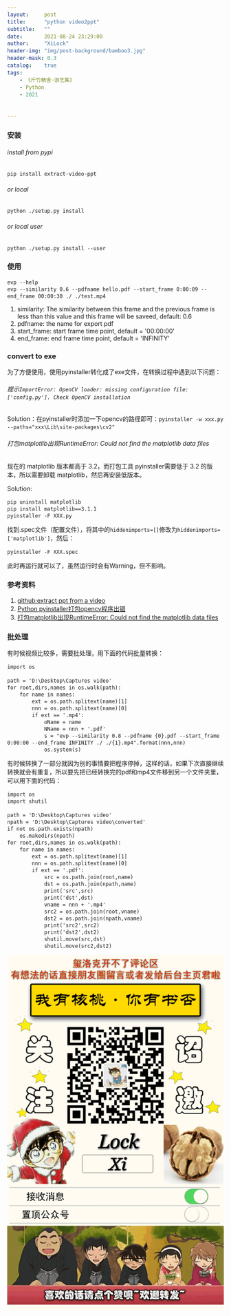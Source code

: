 ```yaml
---
layout:     post
title:      "python video2ppt"
subtitle:   ""
date:       2021-08-24 23:29:00
author:     "XiLock"
header-img: "img/post-background/bamboo3.jpg"
header-mask: 0.3
catalog:    true
tags:
    - 《斤竹精舍·游艺集》
    - Python
    - 2021


---
```


### 安装
###### install from pypi
`pip install extract-video-ppt`

###### or local
`python ./setup.py install`

###### or local user
`python ./setup.py install --user`

### 使用
```
evp --help
evp --similarity 0.6 --pdfname hello.pdf --start_frame 0:00:09 --end_frame 00:00:30 ./ ./test.mp4
```

1. similarity: The similarity between this frame and the previous frame is less than this value and this frame will be saveed, default: 0.6
1. pdfname: the name for export pdf 
1. start_frame: start frame time point, default = '00:00:00'
1. end_frame: end frame time point, default = 'INFINITY'

### convert to exe

为了方便使用，使用pyinstaller转化成了exe文件，在转换过程中遇到以下问题：
###### 提示`ImportError: OpenCV loader: missing configuration file: ['config.py']. Check OpenCV installation`

Solution：在pyinstaller时添加一下opencv的路径即可：`pyinstaller -w xxx.py --paths="xxx\Lib\site-packages\cv2"`

###### 打包matplotlib出现RuntimeError: Could not find the matplotlib data files
现在的 matplotlib 版本都高于 3.2，而打包工具 pyinstaller需要低于 3.2 的版本，所以需要卸载 matplotlib，然后再安装低版本。

Solution:
```
pip uninstall matplotlib
pip install matplotlib==3.1.1
pyinstaller -F XXX.py
```
找到.spec文件（配置文件），将其中的`hiddenimports=[]`修改为`hiddenimports=['matplotlib']`，然后：
```
pyinstaller -F XXX.spec
```
此时再运行就可以了，虽然运行时会有Warning，但不影响。

### 参考资料
1. [github:extract ppt from a video](https://github.com/wudududu/extract-video-ppt)
1. [Python pyinstaller打包opencv程序出错](https://zhuanlan.zhihu.com/p/462208284)
1. [打包matplotlib出现RuntimeError: Could not find the matplotlib data files](https://blog.csdn.net/Iv_zzy/article/details/107916741)


### 批处理
有时候视频比较多，需要批处理，用下面的代码批量转换：

```
import os

path = 'D:\Desktop\Captures video'
for root,dirs,names in os.walk(path):
	for name in names:
		ext = os.path.splitext(name)[1]
		nnn = os.path.splitext(name)[0]
		if ext == '.mp4':
			oName = name
			NName = nnn + '.pdf'
			s = "evp --similarity 0.8 --pdfname {0}.pdf --start_frame 0:00:00 --end_frame INFINITY ./ ./{1}.mp4".format(nnn,nnn)
			os.system(s)
```

有时候转换了一部分就因为别的事情要把程序停掉，这样的话，如果下次直接继续转换就会有重复，所以要先把已经转换完的pdf和mp4文件移到另一个文件夹里，可以用下面的代码：

```
import os
import shutil

path = 'D:\Desktop\Captures video'
npath = 'D:\Desktop\Captures video\converted'
if not os.path.exists(npath)
	os.makedirs(npath)
for root,dirs,names in os.walk(path):
	for name in names:
		ext = os.path.splitext(name)[1]
		nnn = os.path.splitext(name)[0]
		if ext == '.pdf':
			src = os.path.join(root,name)
			dst = os.path.join(npath,name)
			print('src',src)
			print('dst',dst)
			vname = nnn + '.mp4'
			src2 = os.path.join(root,vname)
			dst2 = os.path.join(npath,vname)
			print('src2',src2)
			print('dst2',dst2)
			shutil.move(src,dst)
			shutil.move(src2,dst2)
```


![](/img/wc-tail.GIF)
